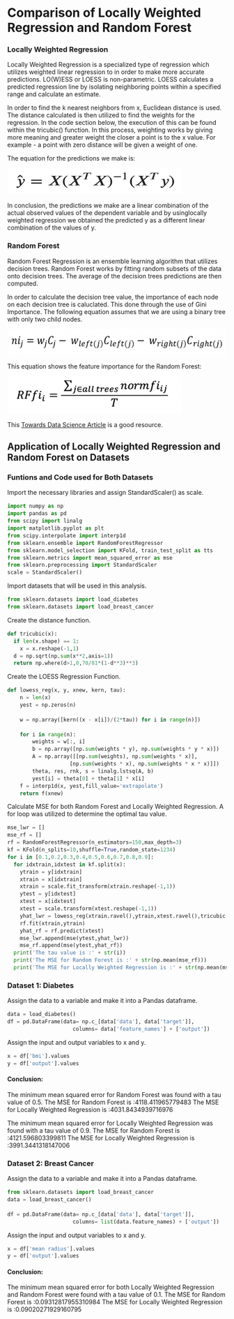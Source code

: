 # Comparison of Locally Weighted Regression and Random Forest

### Locally Weighted Regression 

Locally Weighted Regression is a specialized type of regression which utilizes weighted linear regression to in order to make more accurate predictions. LO(W)ESS or LOESS is non-parametric. LOESS calculates a predicted regression line by isolating neighboring points within a specified range and calculate an estimate.

In order to find the k nearest neighbors from x, Euclidean distance is used. The distance calculated is then utilized to find the weights for the regression. In the code section below, the execution of this can be found within the tricubic() function. In this process, weighting works by giving more meaning and greater weight the closer a point is to the x value. For example - a point with zero distance will be given a weight of one. 

The equation for the predictions we make is:

<img src="images/Assignment2.jpeg" width="400" height="60" alt="hi" class="inline"/>

In conclusion, the predictions we make are a linear combination of the actual observed values of the dependent variable and by usinglocally weighted regression we obtained the predicted y as a different linear combination of the values of y.


### Random Forest 

Random Forest Regression is an ensemble learning algorithm that utilizes decision trees. Random Forest works by fitting random subsets of the data onto decision trees. The average of the decision trees predictions are then computed. 

In order to calculate the decision tree value, the importance of each node on each decision tree is caluclated. This done through the use of Gini Importance. The following equation assumes that we are using a binary tree with only two child nodes.

<img src="images/Assignment2-2.jpeg" width="600" height="60" alt="hi" class="inline"/>

This equation shows the feature importance for the Random Forest:
<img src="images/Assignment2-3.jpeg" width="400" height="100" alt="hi" class="inline"/>

This [Towards Data Science Article](https://towardsdatascience.com/the-mathematics-of-decision-trees-random-forest-and-feature-importance-in-scikit-learn-and-spark-f2861df67e3) is a good resource. 


## Application of Locally Weighted Regression and Random Forest on Datasets

### Funtions and Code used for Both Datasets 

Import the necessary libraries and assign StandardScaler() as scale.
```Python
import numpy as np
import pandas as pd
from scipy import linalg
import matplotlib.pyplot as plt
from scipy.interpolate import interp1d
from sklearn.ensemble import RandomForestRegressor
from sklearn.model_selection import KFold, train_test_split as tts
from sklearn.metrics import mean_squared_error as mse
from sklearn.preprocessing import StandardScaler
scale = StandardScaler()
```

Import datasets that will be used in this analysis.
```Python
from sklearn.datasets import load_diabetes
from sklearn.datasets import load_breast_cancer
```

Create the distance function.
```Python
def tricubic(x):
  if len(x.shape) == 1:
    x = x.reshape(-1,1)
  d = np.sqrt(np.sum(x**2,axis=1))
  return np.where(d>1,0,70/81*(1-d**3)**3)
```

Create the LOESS Regression Function.
```Python
def lowess_reg(x, y, xnew, kern, tau):
    n = len(x)
    yest = np.zeros(n)
        
    w = np.array([kern((x - x[i])/(2*tau)) for i in range(n)])     
    
    for i in range(n):
        weights = w[:, i]
        b = np.array([np.sum(weights * y), np.sum(weights * y * x)])
        A = np.array([[np.sum(weights), np.sum(weights * x)],
                    [np.sum(weights * x), np.sum(weights * x * x)]])
        theta, res, rnk, s = linalg.lstsq(A, b)
        yest[i] = theta[0] + theta[1] * x[i] 
    f = interp1d(x, yest,fill_value='extrapolate')
    return f(xnew)
```

Calculate MSE for both Random Forest and Locally Weighted Regression. A for loop was utilized to determine the optimal tau value. 
```Python
mse_lwr = []
mse_rf = []
rf = RandomForestRegressor(n_estimators=150,max_depth=3)
kf = KFold(n_splits=10,shuffle=True,random_state=1234)
for i in [0.1,0.2,0.3,0.4,0.5,0.6,0.7,0.8,0.9]:
  for idxtrain,idxtest in kf.split(x):
    ytrain = y[idxtrain]
    xtrain = x[idxtrain]
    xtrain = scale.fit_transform(xtrain.reshape(-1,1))
    ytest = y[idxtest]
    xtest = x[idxtest]
    xtest = scale.transform(xtest.reshape(-1,1))
    yhat_lwr = lowess_reg(xtrain.ravel(),ytrain,xtest.ravel(),tricubic,i)
    rf.fit(xtrain,ytrain)
    yhat_rf = rf.predict(xtest)
    mse_lwr.append(mse(ytest,yhat_lwr))
    mse_rf.append(mse(ytest,yhat_rf))
  print('The tau value is :' + str(i))
  print('The MSE for Random Forest is :' + str(np.mean(mse_rf)))
  print('The MSE for Locally Weighted Regression is :' + str(np.mean(mse_lwr)))
```

### Dataset 1: Diabetes

Assign the data to a variable and make it into a Pandas dataframe.
```Python
data = load_diabetes()
df = pd.DataFrame(data= np.c_[data['data'], data['target']],
                     columns= data['feature_names'] + ['output'])       
```

Assign the input and output variables to x and y.
```Python
x = df['bmi'].values
y = df['output'].values
```
#### Conclusion:
The minimum mean squared error for Random Forest was found with a tau value of 0.5. 
The MSE for Random Forest is :4118.411965779483
The MSE for Locally Weighted Regression is :4031.8434939716976

The minimum mean squared error for Locally Weighted Regression was found with a tau value of 0.9.
The MSE for Random Forest is :4121.596803399811
The MSE for Locally Weighted Regression is :3991.3441318147006


### Dataset 2: Breast Cancer

Assign the data to a variable and make it into a Pandas dataframe.
```Python
from sklearn.datasets import load_breast_cancer
data = load_breast_cancer()

df = pd.DataFrame(data= np.c_[data['data'], data['target']],
                     columns= list(data.feature_names) + ['output'])
```

Assign the input and output variables to x and y.
```Python
x = df['mean radius'].values
y = df['output'].values
```

#### Conclusion:
The minimum mean squared error for both Locally Weighted Regression and Random Forest were found with a tau value of 0.1. 
The MSE for Random Forest is :0.09312817955310984
The MSE for Locally Weighted Regression is :0.09020271929160795
